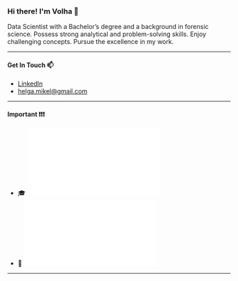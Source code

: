 ### Hi there! I'm Volha 👋

Data Scientist with a Bachelor’s degree and a background in forensic science. Possess strong analytical and problem-solving skills. Enjoy challenging concepts. Pursue the excellence in my work.
***

#### Get In Touch 📫

  * [LinkedIn](https://www.linkedin.com/in/volha-puzikava/)
  * [helga.mikel@gmail.com](mailto:helga.mikel@gmail.com)
***
  
#### Important ❗❗❗

  * 🎓 ![](Flatiron_School_Certificate.pdf)
  * 📝 ![](Resume.pdf)
***